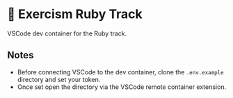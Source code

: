 # 💎 Exercism Ruby Track

VSCode dev container for the Ruby track.

## Notes

* Before connecting VSCode to the dev container, clone the `.env.example` directory and set your token.
* Once set open the directory via the VSCode remote container extension.
